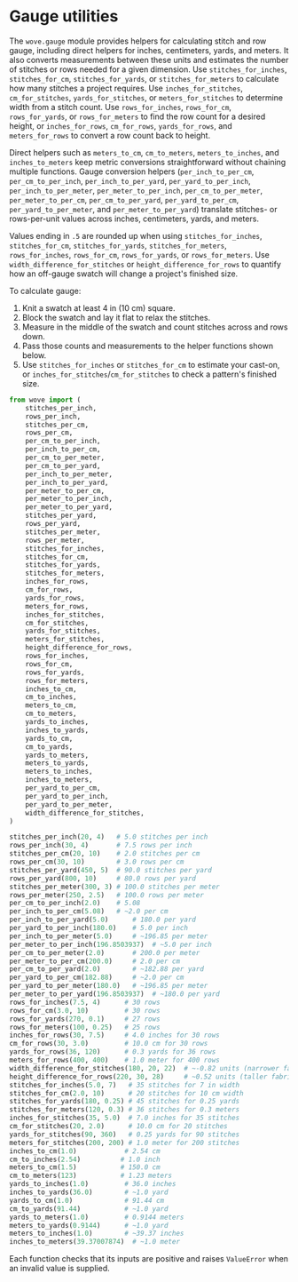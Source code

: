 # Gauge utilities

The `wove.gauge` module provides helpers for calculating stitch and row gauge,
including direct helpers for inches, centimeters, yards, and meters. It also
converts measurements between these units and estimates the number of stitches
or rows needed for a given dimension. Use
`stitches_for_inches`, `stitches_for_cm`, `stitches_for_yards`, or
`stitches_for_meters` to calculate how many stitches a project requires. Use
`inches_for_stitches`, `cm_for_stitches`, `yards_for_stitches`, or
`meters_for_stitches` to determine width from a stitch count. Use
`rows_for_inches`, `rows_for_cm`, `rows_for_yards`, or `rows_for_meters` to find
the row count for a desired height, or `inches_for_rows`, `cm_for_rows`,
`yards_for_rows`, and `meters_for_rows` to convert a row count back to height.

Direct helpers such as `meters_to_cm`, `cm_to_meters`, `meters_to_inches`, and
`inches_to_meters` keep metric conversions straightforward without chaining
multiple functions. Gauge conversion helpers (`per_inch_to_per_cm`,
`per_cm_to_per_inch`, `per_inch_to_per_yard`, `per_yard_to_per_inch`,
`per_inch_to_per_meter`, `per_meter_to_per_inch`, `per_cm_to_per_meter`,
`per_meter_to_per_cm`, `per_cm_to_per_yard`, `per_yard_to_per_cm`,
`per_yard_to_per_meter`, and `per_meter_to_per_yard`) translate stitches- or
rows-per-unit values across inches, centimeters, yards, and meters.

Values ending in `.5` are rounded up when using `stitches_for_inches`,
`stitches_for_cm`, `stitches_for_yards`, `stitches_for_meters`,
`rows_for_inches`, `rows_for_cm`, `rows_for_yards`, or `rows_for_meters`.
Use `width_difference_for_stitches` or `height_difference_for_rows` to
quantify how an off-gauge swatch will change a project's finished size.

To calculate gauge:

1. Knit a swatch at least 4 in (10 cm) square.
2. Block the swatch and lay it flat to relax the stitches.
3. Measure in the middle of the swatch and count stitches across and rows down.
4. Pass those counts and measurements to the helper functions shown below.
5. Use `stitches_for_inches` or `stitches_for_cm` to estimate your cast-on, or
   `inches_for_stitches`/`cm_for_stitches` to check a pattern's finished size.

```python
from wove import (
    stitches_per_inch,
    rows_per_inch,
    stitches_per_cm,
    rows_per_cm,
    per_cm_to_per_inch,
    per_inch_to_per_cm,
    per_cm_to_per_meter,
    per_cm_to_per_yard,
    per_inch_to_per_meter,
    per_inch_to_per_yard,
    per_meter_to_per_cm,
    per_meter_to_per_inch,
    per_meter_to_per_yard,
    stitches_per_yard,
    rows_per_yard,
    stitches_per_meter,
    rows_per_meter,
    stitches_for_inches,
    stitches_for_cm,
    stitches_for_yards,
    stitches_for_meters,
    inches_for_rows,
    cm_for_rows,
    yards_for_rows,
    meters_for_rows,
    inches_for_stitches,
    cm_for_stitches,
    yards_for_stitches,
    meters_for_stitches,
    height_difference_for_rows,
    rows_for_inches,
    rows_for_cm,
    rows_for_yards,
    rows_for_meters,
    inches_to_cm,
    cm_to_inches,
    meters_to_cm,
    cm_to_meters,
    yards_to_inches,
    inches_to_yards,
    yards_to_cm,
    cm_to_yards,
    yards_to_meters,
    meters_to_yards,
    meters_to_inches,
    inches_to_meters,
    per_yard_to_per_cm,
    per_yard_to_per_inch,
    per_yard_to_per_meter,
    width_difference_for_stitches,
)

stitches_per_inch(20, 4)   # 5.0 stitches per inch
rows_per_inch(30, 4)       # 7.5 rows per inch
stitches_per_cm(20, 10)    # 2.0 stitches per cm
rows_per_cm(30, 10)        # 3.0 rows per cm
stitches_per_yard(450, 5)  # 90.0 stitches per yard
rows_per_yard(800, 10)     # 80.0 rows per yard
stitches_per_meter(300, 3) # 100.0 stitches per meter
rows_per_meter(250, 2.5)   # 100.0 rows per meter
per_cm_to_per_inch(2.0)    # 5.08
per_inch_to_per_cm(5.08)   # ~2.0 per cm
per_inch_to_per_yard(5.0)      # 180.0 per yard
per_yard_to_per_inch(180.0)    # 5.0 per inch
per_inch_to_per_meter(5.0)     # ~196.85 per meter
per_meter_to_per_inch(196.8503937)  # ~5.0 per inch
per_cm_to_per_meter(2.0)       # 200.0 per meter
per_meter_to_per_cm(200.0)     # 2.0 per cm
per_cm_to_per_yard(2.0)        # ~182.88 per yard
per_yard_to_per_cm(182.88)     # ~2.0 per cm
per_yard_to_per_meter(180.0)   # ~196.85 per meter
per_meter_to_per_yard(196.8503937)  # ~180.0 per yard
rows_for_inches(7.5, 4)      # 30 rows
rows_for_cm(3.0, 10)         # 30 rows
rows_for_yards(270, 0.1)     # 27 rows
rows_for_meters(100, 0.25)   # 25 rows
inches_for_rows(30, 7.5)     # 4.0 inches for 30 rows
cm_for_rows(30, 3.0)         # 10.0 cm for 30 rows
yards_for_rows(36, 120)      # 0.3 yards for 36 rows
meters_for_rows(400, 400)    # 1.0 meter for 400 rows
width_difference_for_stitches(180, 20, 22)  # ~-0.82 units (narrower fabric)
height_difference_for_rows(220, 30, 28)     # ~0.52 units (taller fabric)
stitches_for_inches(5.0, 7)   # 35 stitches for 7 in width
stitches_for_cm(2.0, 10)      # 20 stitches for 10 cm width
stitches_for_yards(180, 0.25) # 45 stitches for 0.25 yards
stitches_for_meters(120, 0.3) # 36 stitches for 0.3 meters
inches_for_stitches(35, 5.0)  # 7.0 inches for 35 stitches
cm_for_stitches(20, 2.0)      # 10.0 cm for 20 stitches
yards_for_stitches(90, 360)   # 0.25 yards for 90 stitches
meters_for_stitches(200, 200) # 1.0 meter for 200 stitches
inches_to_cm(1.0)            # 2.54 cm
cm_to_inches(2.54)          # 1.0 inch
meters_to_cm(1.5)           # 150.0 cm
cm_to_meters(123)           # 1.23 meters
yards_to_inches(1.0)         # 36.0 inches
inches_to_yards(36.0)        # ~1.0 yard
yards_to_cm(1.0)             # 91.44 cm
cm_to_yards(91.44)           # ~1.0 yard
yards_to_meters(1.0)         # 0.9144 meters
meters_to_yards(0.9144)      # ~1.0 yard
meters_to_inches(1.0)        # ~39.37 inches
inches_to_meters(39.37007874)  # ~1.0 meter
```

Each function checks that its inputs are positive and raises `ValueError`
when an invalid value is supplied.
